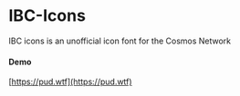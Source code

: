 # IBC-Icons
IBC icons is an unofficial icon font for the Cosmos Network

#### Demo

[https://pud.wtf](https://pud.wtf)
